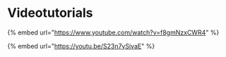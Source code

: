 # Videotutorials

{% embed url="https://www.youtube.com/watch?v=f8gmNzxCWR4" %}

{% embed url="https://youtu.be/S23n7ySivaE" %}



